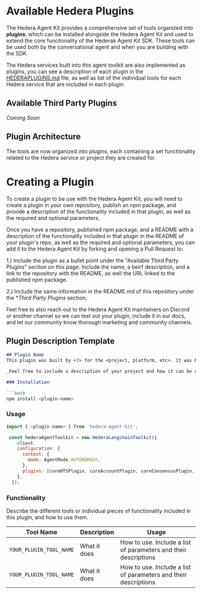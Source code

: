 # Available Hedera Plugins

The Hedera Agent Kit provides a comprehensive set of tools organized into **plugins**, which can be installed alongside the Hedera Agent Kit and used to extend the core funcitonality of the Hederak Agent Kit SDK. 
These tools can be used both by the conversational agent and when you are building with the SDK.

The Hedera services built into this agent toolkit are also implemented as plugins, you can see a description of each plugin in the [HEDERAPLUGINS.md](HEDERAPLUGINS.md) file, as well as list of the individual tools for each Hedera service that are included in each plugin.

## Available Third Party Plugins
_Coming Soon_

## Plugin Architecture

The tools are now organized into plugins, each containing a set functionality related to the Hedera service or project they are created for.

# Creating a Plugin
To create a plugin to be use with the Hedera Agent Kit, you will need to create a plugin in your own repository, publish an npm package, and provide a description of the functionality included in that plugin, as well as the required and optional parameters. 

Once you have a repository, published npm package, and a README with a description of the functionality included in that plugin in the README of your plugin's repo, as well as the required and optional parameters, you can add it to the Hedera Agent Kit by forking and opening a Pull Request to:

1.) Include the plugin as a bullet point under the "Available Third Party Plugins" section on this page. Include the name, a beirf description, and a link to the repository with the README, as well the URL linked to the published npm package.

2.) Include the same information in the README.md of this repository under the **Third Party Plugins* section.

Feel free to also reach out to the Hedera Agent Kit maintainers on Discord or another channel so we can test out your plugin, include it in our docs, and let our community know thorough marketing and community channels.

## Plugin Description Template

```markdown
## Plugin Name
This plugin was built by <?> for the <project, platform, etc>. It was built to enable <who?> to <do what?>

_Feel free to include a description of your project and how it can be used with the Hedera Agent Kit. 

### Installation

```bash
npm install <plugin-name>
```

### Usage

```javascript
import { <plugin-name> } from 'hedera-agent-kit';
```

```javascript
 const hederaAgentToolkit = new HederaLangchainToolkit({
    client,
    configuration: {
      context: {
        mode: AgentMode.AUTONOMOUS,
      },
      plugins: [coreHTSPlugin, coreAccountPlugin, coreConsensusPlugin, coreQueriesPlugin, <plugin-name>],
    },
  });
```

### Functionality
Describe the different tools or individual pieces of functionality included in this plugin, and how to use them.

| Tool Name                                       | Description                                        |Usage                                             |
| ----------------------------------------------- | -------------------------------------------------- |--------------------------------------------------------- |
| `YOUR_PLUGIN_TOOL_NAME`| What it does | How to use. Include a list of parameters and their descriptions|
| `YOUR_PLUGIN_TOOL_NAME`| What it does | How to use. Include a list of parameters and their descriptions|
```